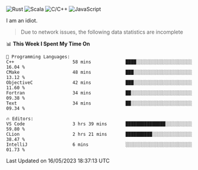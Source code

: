 ![Rust](https://img.shields.io/badge/Rust-000000?style=flat-square&logo=rust&logoColor=white)
![Scala](https://img.shields.io/badge/Scala-DC322F?style=flat-square&logo=Scala)
![C/C++](https://img.shields.io/badge/C++-00599c?style=flat-square&logo=C%2B%2B)
![JavaScript](https://img.shields.io/badge/JavaScript-323330?style=flat-square&logo=javascript&logoColor=F7DF1E)

I am an idiot.

> Due to network issues, the following data statistics are incomplete

<!--START_SECTION:waka-->
📊 **This Week I Spent My Time On** 

```text
💬 Programming Languages: 
C++                      58 mins             ████░░░░░░░░░░░░░░░░░░░░░   16.04 % 
CMake                    48 mins             ███░░░░░░░░░░░░░░░░░░░░░░   13.12 % 
ObjectiveC               42 mins             ███░░░░░░░░░░░░░░░░░░░░░░   11.60 % 
Fortran                  34 mins             ██░░░░░░░░░░░░░░░░░░░░░░░   09.38 % 
Text                     34 mins             ██░░░░░░░░░░░░░░░░░░░░░░░   09.34 % 

🔥 Editors: 
VS Code                  3 hrs 39 mins       ███████████████░░░░░░░░░░   59.80 % 
CLion                    2 hrs 21 mins       ██████████░░░░░░░░░░░░░░░   38.47 % 
IntelliJ                 6 mins              ░░░░░░░░░░░░░░░░░░░░░░░░░   01.73 % 
```


 Last Updated on 16/05/2023 18:37:13 UTC
<!--END_SECTION:waka-->
